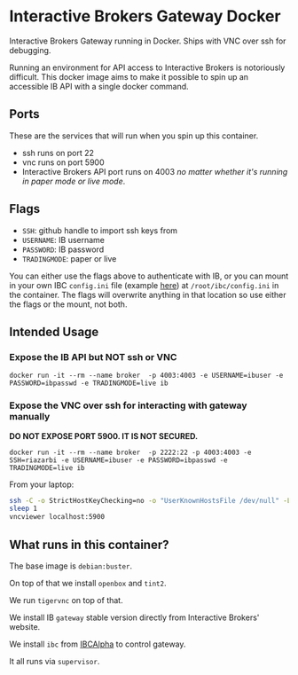 # Interactive Brokers Gateway Docker

Interactive Brokers Gateway running in Docker. Ships with VNC over ssh for debugging.

Running an environment for API access to Interactive Brokers is notoriously difficult. This docker image aims to make it possible to spin up an accessible IB API with a single docker command.

## Ports

These are the services that will run when you spin up this container.

- ssh runs on port 22
- vnc runs on port 5900
- Interactive Brokers API port runs on 4003 _no matter whether it's running in paper mode or live mode_.

## Flags

- `SSH`: github handle to import ssh keys from
- `USERNAME`: IB username
- `PASSWORD`: IB password
- `TRADINGMODE`: paper or live

You can either use the flags above to authenticate with IB, or you can mount in your own IBC `config.ini` file (example [here](https://github.com/IbcAlpha/IBC/blob/master/resources/config.ini)) at `/root/ibc/config.ini` in the container. The flags will overwrite anything in that location so use either the flags or the mount, not both.

## Intended Usage

### Expose the IB API but NOT ssh or VNC

```
docker run -it --rm --name broker  -p 4003:4003 -e USERNAME=ibuser -e PASSWORD=ibpasswd -e TRADINGMODE=live ib
```

### Expose the VNC over ssh for interacting with gateway manually

**DO NOT EXPOSE PORT 5900. IT IS NOT SECURED.**

```
docker run -it --rm --name broker  -p 2222:22 -p 4003:4003 -e SSH=riazarbi -e USERNAME=ibuser -e PASSWORD=ibpasswd -e TRADINGMODE=live ib
```

From your laptop: 

```bash
ssh -C -o StrictHostKeyChecking=no -o "UserKnownHostsFile /dev/null" -L 5900:localhost:5900 root@server -p 2222 &
sleep 1
vncviewer localhost:5900
```

## What runs in this container?

The base image is `debian:buster`.

On top of that we install `openbox` and `tint2`. 

We run `tigervnc` on top of that.

We install IB `gateway` stable version directly from Interactive Brokers' website.

We install `ibc` from [IBCAlpha](https://github.com/IbcAlpha/IBC) to control gateway.

It all runs via `supervisor`.
